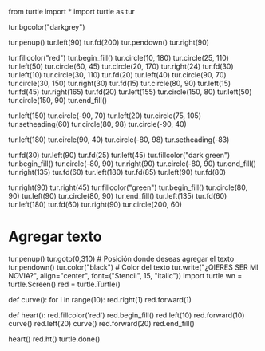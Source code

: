 from turtle import *
import turtle as tur

tur.bgcolor("darkgrey")

tur.penup()
tur.left(90)
tur.fd(200)
tur.pendown()
tur.right(90)

tur.fillcolor("red")
tur.begin_fill()
tur.circle(10, 180)
tur.circle(25, 110)
tur.left(50)
tur.circle(60, 45)
tur.circle(20, 170)
tur.right(24)
tur.fd(30)
tur.left(10)
tur.circle(30, 110)
tur.fd(20)
tur.left(40)
tur.circle(90, 70)
tur.circle(30, 150)
tur.right(30)
tur.fd(15)
tur.circle(80, 90)
tur.left(15)
tur.fd(45)
tur.right(165)
tur.fd(20)
tur.left(155)
tur.circle(150, 80)
tur.left(50)
tur.circle(150, 90)
tur.end_fill()

tur.left(150)
tur.circle(-90, 70)
tur.left(20)
tur.circle(75, 105)
tur.setheading(60)
tur.circle(80, 98)
tur.circle(-90, 40)

tur.left(180)
tur.circle(90, 40)
tur.circle(-80, 98)
tur.setheading(-83)

tur.fd(30)
tur.left(90)
tur.fd(25)
tur.left(45)
tur.fillcolor("dark green")
tur.begin_fill()
tur.circle(-80, 90)
tur.right(90)
tur.circle(-80, 90)
tur.end_fill()
tur.right(135)
tur.fd(60)
tur.left(180)
tur.fd(85)
tur.left(90)
tur.fd(80)

tur.right(90)
tur.right(45)
tur.fillcolor("green")
tur.begin_fill()
tur.circle(80, 90)
tur.left(90)
tur.circle(80, 90)
tur.end_fill()
tur.left(135)
tur.fd(60)
tur.left(180)
tur.fd(60)
tur.right(90)
tur.circle(200, 60)


# Agregar texto
tur.penup()
tur.goto(0,310)  # Posición donde deseas agregar el texto
tur.pendown()
tur.color("black")  # Color del texto
tur.write("¿QIERES SER MI NOVIA?", align="center", font=("Stencil", 15, "italic"))
import turtle
wn = turtle.Screen()
red = turtle.Turtle()

def curve():
    for i in range(10):
        red.right(1)
        red.forward(1)

def heart():
    red.fillcolor('red')
    red.begin_fill()
    red.left(10)
    red.forward(10)
    curve()
    red.left(20)
    curve()
    red.forward(20)
    red.end_fill()

heart()
red.ht()
turtle.done()
